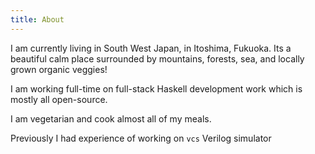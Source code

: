 ```yaml
---
title: About
---
```


I am currently living in South West Japan, in Itoshima, Fukuoka. Its a beautiful calm place surrounded by mountains, forests, sea, and locally grown organic veggies!

I am working full-time on full-stack Haskell development work which is mostly all open-source.

I am vegetarian and cook almost all of my meals.

Previously I had experience of working on `vcs` Verilog simulator
